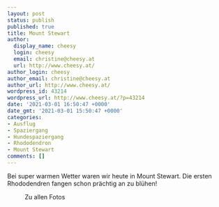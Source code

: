 ```yaml
---
layout: post
status: publish
published: true
title: Mount Stewart
author:
  display_name: cheesy
  login: cheesy
  email: christine@cheesy.at
  url: http://www.cheesy.at/
author_login: cheesy
author_email: christine@cheesy.at
author_url: http://www.cheesy.at/
wordpress_id: 43214
wordpress_url: http://www.cheesy.at/?p=43214
date: '2021-03-01 16:50:47 +0000'
date_gmt: '2021-03-01 15:50:47 +0000'
categories:
- Ausflug
- Spaziergang
- Hundespaziergang
- Rhododendron
- Mount Stewart
comments: []
---
```

<!-- wp:paragraph -->
Bei super warmen Wetter waren wir heute in Mount Stewart. Die ersten Rhododendren fangen schon prächtig an zu blühen!
<!-- /wp:paragraph -->
<!-- wp:image {"id":43176,"linkDestination":"custom"} -->
<figure class="wp-block-image"><a href="http://www.cheesy.at/fotos/ausfluege/2021-2/mount-stewart/"><img src="{% link _fotos/ausfluege/2021-2/mount-stewart/Mount-Stewart-008-3.jpg %}" alt="" class="wp-image-43176"></a><br>
<figcaption>Zu allen Fotos</figcaption>
</figure>
<!-- /wp:image -->
